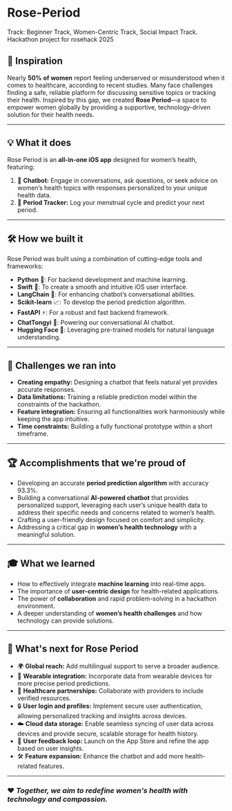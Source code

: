 # Rose-Period
Track: Beginner Track, Women-Centric Track, Social Impact Track.
Hackathon project for rosehack 2025

## 🌟 Inspiration
Nearly **50% of women** report feeling underserved or misunderstood when it comes to healthcare, according to recent studies. Many face challenges finding a safe, reliable platform for discussing sensitive topics or tracking their health. Inspired by this gap, we created **Rose Period**—a space to empower women globally by providing a supportive, technology-driven solution for their health needs.

---

## 💡 What it does
Rose Period is an **all-in-one iOS app** designed for women’s health, featuring:
1. 🤖 **Chatbot:** Engage in conversations, ask questions, or seek advice on women’s health topics with responses personalized to your unique health data.
2. 📅 **Period Tracker:** Log your menstrual cycle and predict your next period.

---

## 🛠️ How we built it
Rose Period was built using a combination of cutting-edge tools and frameworks:
- **Python** 🐍: For backend development and machine learning.
- **Swift** 🍎: To create a smooth and intuitive iOS user interface.
- **LangChain** 🧠: For enhancing chatbot’s conversational abilities.
- **Scikit-learn** 📈: To develop the period prediction algorithm.
- **FastAPI** ⚡: For a robust and fast backend framework.
- **ChatTongyi** 💬: Powering our conversational AI chatbot.
- **Hugging Face** 🤗: Leveraging pre-trained models for natural language understanding.

---

## 🚧 Challenges we ran into
- **Creating empathy:** Designing a chatbot that feels natural yet provides accurate responses.
- **Data limitations:** Training a reliable prediction model within the constraints of the hackathon.
- **Feature integration:** Ensuring all functionalities work harmoniously while keeping the app intuitive.
- **Time constraints:** Building a fully functional prototype within a short timeframe.

---

## 🏆 Accomplishments that we're proud of
- Developing an accurate **period prediction algorithm** with accuracy 93.3%.
- Building a conversational **AI-powered chatbot** that provides personalized support, leveraging each user’s unique health data to address their specific needs and concerns related to women’s health.
- Crafting a user-friendly design focused on comfort and simplicity.
- Addressing a critical gap in **women’s health technology** with a meaningful solution.

---

## 🎓 What we learned
- How to effectively integrate **machine learning** into real-time apps.
- The importance of **user-centric design** for health-related applications.
- The power of **collaboration** and rapid problem-solving in a hackathon environment.
- A deeper understanding of **women’s health challenges** and how technology can provide solutions.

---

## 🚀 What's next for Rose Period
- 🌍 **Global reach:** Add multilingual support to serve a broader audience.
- 📱 **Wearable integration:** Incorporate data from wearable devices for more precise period predictions.
- 🤝 **Healthcare partnerships:** Collaborate with providers to include verified resources.
- 🔒 **User login and profiles:** Implement secure user authentication, allowing personalized tracking and insights across devices.
- ☁️ **Cloud data storage:** Enable seamless syncing of user data across devices and provide secure, scalable storage for health history.
- 🎯 **User feedback loop:** Launch on the App Store and refine the app based on user insights.
- 🛠️ **Feature expansion:** Enhance the chatbot and add more health-related features.

---

### ❤️ *Together, we aim to redefine women's health with technology and compassion.*
